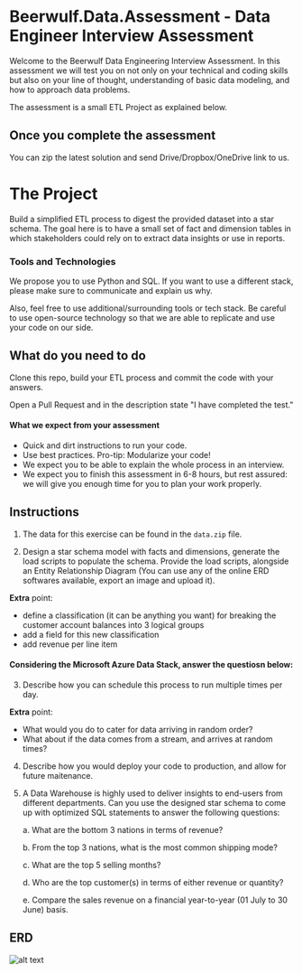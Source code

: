 # Beerwulf.Data.Assessment - Data Engineer Interview Assessment

Welcome to the Beerwulf Data Engineering Interview Assessment. In this assessment we will test you on not only on your technical and coding skills but also on your line of thought, understanding of basic data modeling, and how to approach data problems.

The assessment is a small ETL Project as explained below.
## Once you complete the assessment
You can zip the latest solution and send Drive/Dropbox/OneDrive link to us.
# The Project
Build a simplified ETL process to digest the provided dataset into a star schema.
The goal here is to have a small set of fact and dimension tables in which stakeholders could rely on to extract data insights or use in reports.

### Tools and Technologies
We propose you to use Python and SQL. If you want to use a different stack, please make sure to communicate and explain us why.

Also, feel free to use additional/surrounding tools or tech stack. Be careful to use open-source technology so that we are able to replicate and use your code on our side.

What do you need to do
-----------------------
Clone this repo, build your ETL process and commit the code with your answers. 

Open a Pull Request and in the description state "I have completed the test."

#### What we expect from your assessment
* Quick and dirt instructions to run your code.
* Use best practices. Pro-tip: Modularize your code!
* We expect you to be able to explain the whole process in an interview.
* We expect you to finish this assessment in 6-8 hours, but rest assured: we will give you enough time for you to plan your work properly. 

Instructions
--------- 

1. The data for this exercise can be found in the `data.zip` file.

2. Design a star schema model with facts and dimensions, generate the load scripts to populate the schema. Provide the load scripts, alongside an Entity Relationship Diagram (You can use any of the online ERD softwares available, export an image and upload it). 

**Extra** point: 
- define a classification (it can be anything you want) for breaking the customer account balances into 3 logical groups
- add a field for this new classification
- add revenue per line item

#### Considering the Microsoft Azure Data Stack, answer the questiosn below:

3. Describe how you can schedule this process to run multiple times per day.
 
**Extra** point: 
- What would you do to cater for data arriving in random order?
- What about if the data comes from a stream, and arrives at random times?

4. Describe how you would deploy your code to production, and allow for future maitenance. 

5. A Data Warehouse is highly used to deliver insights to end-users from different departments. Can you use the designed star schema to come up with optimized SQL statements to answer the following questions:

   a. What are the bottom 3 nations in terms of revenue?
 
   b. From the top 3 nations, what is the most common shipping mode?

   c. What are the top 5 selling months?

   d. Who are the top customer(s) in terms of either revenue or quantity?

   e. Compare the sales revenue on a financial year-to-year (01 July to 30 June) basis.


ERD
--
![alt text](image.png "Entities")
